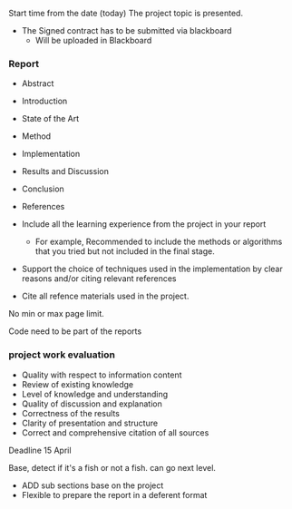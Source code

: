 Start time from the date (today) The project topic is presented.

- The Signed contract has to be submitted via blackboard 
	- Will be uploaded in Blackboard


### Report 
- Abstract
- Introduction
- State of the Art
- Method
- Implementation 
- Results and Discussion
- Conclusion
- References


 - Include all the learning experience from the project in your report
	 - For example, Recommended to include the methods or algorithms that you tried but not included in the final stage.
- Support the choice of techniques used in the implementation by clear reasons and/or citing relevant references
- Cite all refence materials used in the project.

No min or max page limit.

Code need to be part of the reports


### project work evaluation
- Quality with respect to information content 
- Review of existing knowledge 
- Level of knowledge and understanding
- Quality of discussion and explanation
- Correctness of the results
- Clarity of presentation and structure
- Correct and comprehensive citation of all sources 

Deadline 15 April

Base, detect if it's a fish or not a fish. can go next level. 

* ADD sub sections base on the project
* Flexible to prepare the report in a deferent format
